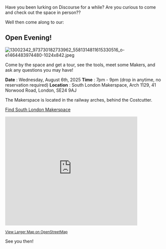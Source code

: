 Have you been lurking on Discourse for a while? 
Are you curious to come and check out the space in person?? 

Well then come along to our:

## Open Evening!

![13002342_973730182733962_5581314811615330516_o-e1464483974480-1024x842.jpeg](upload://b7YBRLZrjWcET5MTAKrA1C3g0VY)

Come by the space and get a tour, see the tools, meet some Makers, and ask any questions you may have!

**Date** : Wednesday, August 6th, 2025
**Time** : 7pm - 9pm (drop in anytime, no reservation required)
**Location** : South London Makerspace,
Arch 1129, 41 Norwood Road,
London, SE24 9AJ

The Makerspace is located in the railway arches, behind the Costcutter.

[Find South London Makerspace](https://discourse.southlondonmakerspace.org/t/find-south-london-makerspace/20188)

<iframe width="425" height="350" frameborder="0" marginheight="0" marginwidth="0" src="https://www.openstreetmap.org/export/embed.html?origin=https://discourse.southlondonmakerspace.org&bbox=-0.10202318429946901%2C51.45097489184373%2C-0.09967893362045288%2C51.45279345836055&amp;layer=mapnik&amp;marker=51.45188418415722%2C-0.10085105895996094"></iframe>

<small>[View Larger Map on OpenStreetMap](https://www.openstreetmap.org/?mlat=51.45188&mlon=-0.10085#map=19/51.45188/-0.10085&layers=N)</small>

See you then!
